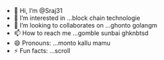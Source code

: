 - 👋 Hi, I’m @Sraj31
- 👀 I’m interested in ...block chain technologie
- 💞️ I’m looking to collaborates on ...ghonto golangm
- 📫 How to reach me ...gomble sunbai ghknbtsd
- 😄 Pronouns: ...monto kallu mamu
- ⚡ Fun facts: ...scroll
<!---
Sraj31/Sraj31 is a ✨ special ✨ repository because its `README.md` (this file) appears on your GitHub profile.
You can click the Preview link to take a look at your changes.
--->
